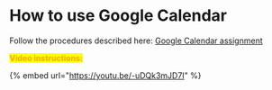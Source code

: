 # How to use Google Calendar

Follow the procedures described here: [Google Calendar assignment](https://docs.google.com/document/d/1DbZm7tMwV5F2GUFKaTJ_kmhTUJCAEWLo/edit?usp=sharing\&ouid=100179871492576617561\&rtpof=true\&sd=true)



<mark style="color:orange;">**Video instructions:**</mark>

{% embed url="https://youtu.be/-uDQk3mJD7I" %}
